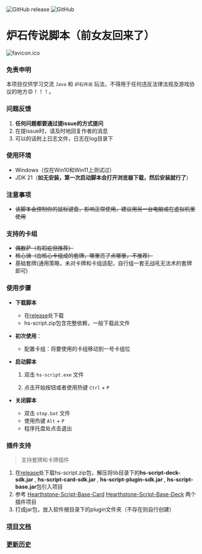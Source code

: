 ![GitHub release](https://img.shields.io/github/release/xjw580/Hearthstone-Script.svg)  ![GitHub](https://img.shields.io/github/license/xjw580/Hearthstone-Script?style=flat-square)

# 炉石传说脚本（前女友回来了）
![favicon.ico](Hearthstone-Script/src/main/resources/static/img/favicon.ico)



### 免责申明

本项目仅供学习交流 `Java` 和 `炉石传说` 玩法，不得用于任何违反法律法规及游戏协议的地方😡！！！。



### 问题反馈

1. **任何问题都要通过提issue的方式提问**
2. 在提issue时，请及时地回复作者的消息
3. 可以的话附上日志文件，日志在log目录下



### 使用环境

- Windows（仅在Win10和Win11上测试过）
- JDK 21（**如无安装，第一次启动脚本会打开浏览器下载，然后安装就行了**）



### 注意事项

- ~~该脚本会控制你的鼠标键盘，影响正常使用，建议用另一台电脑或在虚拟机里使用~~



### 支持的卡组

- ~~偶数萨（有瑕疵但推荐）~~
- ~~核心骑（由核心卡组成的套牌，哪里亮了点哪里，不推荐）~~
- 基础套牌(通用策略，未对卡牌和卡组适配，自行组一套无战吼无法术的套牌即可)



### 使用步骤

- **下载脚本**
  - 在[release](https://gitee.com/zergqueen/Hearthstone-Script/releases)处下载
  - hs-script.zip包含完整依赖，一般下载此文件
  
- **初次使用**：
  - 配置卡组：将要使用的卡组移动到一号卡组位
  
- **启动脚本**
  1. 双击 `hs-script.exe` 文件
  
  2. 点击开始按钮或者使用热键 `Ctrl` + `P`
  
- **关闭脚本**

  - 双击 `stop.bat` 文件
  - 使用热键 `Alt` + `P`  
  - 程序托盘处点击退出



### 插件支持

> 支持套牌和卡牌插件

1. 在[release](https://gitee.com/zergqueen/Hearthstone-Script/releases)处下载hs-script.zip包，解压将lib目录下的**hs-script-deck-sdk.jar** , **hs-script-card-sdk.jar** ,  **hs-script-plugin-sdk.jar** , **hs-script-base.jar**包引入项目
2. 参考 [Hearthstone-Script-Base-Card](Hearthstone-Script-Base-Card)  [Hearthstone-Script-Base-Deck](Hearthstone-Script-Base-Deck) 两个插件项目
3. 打成jar包，放入软件根目录下的plugin文件夹（不存在则自行创建）



### [项目文档](https://hearthstone-script-documentation.vercel.app/)



### [更新历史](HISTRORY.md)
